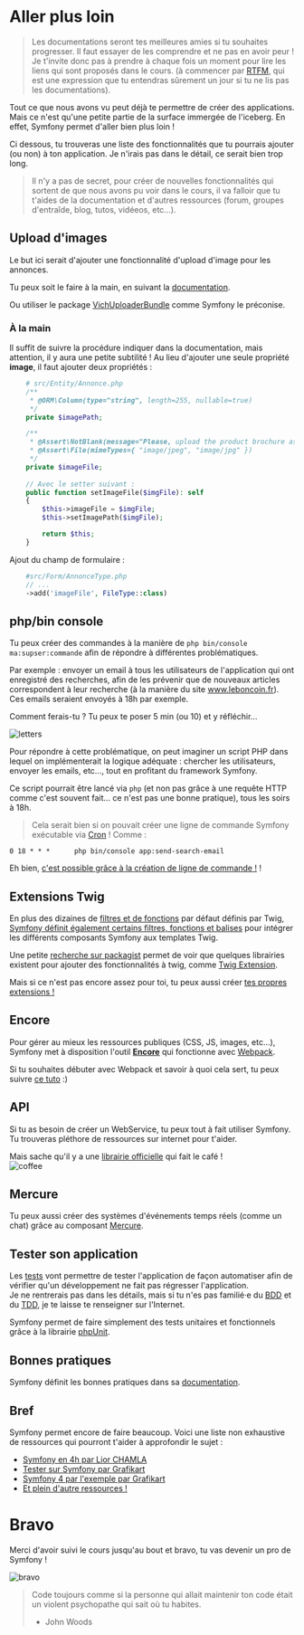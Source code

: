 # Aller plus loin
> Les documentations seront tes meilleures amies si tu souhaites progresser. Il faut essayer de les comprendre et ne pas en avoir peur !
> Je t'invite donc pas à prendre à chaque fois un moment pour lire les liens qui sont proposés dans le cours.
> (à commencer par [RTFM](https://fr.wikipedia.org/wiki/RTFM_%28expression%29), qui est une expression que tu entendras sûrement un jour si tu ne lis pas les documentations).  

Tout ce que nous avons vu peut déjà te permettre de créer des applications. 
Mais ce n'est qu'une petite partie de la surface immergée de l'iceberg. En effet, Symfony permet d'aller bien plus loin !

Ci dessous, tu trouveras une liste des fonctionnalités que tu pourrais ajouter (ou non) à ton application.
Je n'irais pas dans le détail, ce serait bien trop long. 

> Il n'y a pas de secret, pour créer de nouvelles fonctionnalités qui sortent de que nous avons pu voir dans le cours, il va falloir que tu t'aides de la documentation et d'autres ressources (forum, groupes d'entraîde, blog, tutos, vidéeos, etc...).

## Upload d'images
Le but ici serait d'ajouter une fonctionnalité d'upload d'image pour les annonces.

Tu peux soit le faire à la main, en suivant la [documentation](https://symfony.com/doc/current/controller/upload_file.html).

Ou utiliser le package [VichUploaderBundle](https://github.com/dustin10/VichUploaderBundle) comme Symfony le préconise.

### À la main
Il suffit de suivre la procédure indiquer dans la documentation, mais attention, il y aura une petite subtilité ! 
Au lieu d'ajouter une seule propriété __image__, il faut ajouter deux propriétés :
```php
    # src/Entity/Annonce.php
    /**
     * @ORM\Column(type="string", length=255, nullable=true)
     */
    private $imagePath;

    /**
     * @Assert\NotBlank(message="Please, upload the product brochure as a PDF file.")
     * @Assert\File(mimeTypes={ "image/jpeg", "image/jpg" })
     */
    private $imageFile; 
        
    // Avec le setter suivant :
    public function setImageFile($imgFile): self
    {
        $this->imageFile = $imgFile;
        $this->setImagePath($imgFile);

        return $this;
    }
```

Ajout du champ de formulaire :
```php
    #src/Form/AnnonceType.php
    // ...
    ->add('imageFile', FileType::class)
```

## php/bin console
Tu peux créer des commandes à la manière de ```php bin/console ma:supser:commande``` afin de répondre à différentes problématiques.

Par exemple : envoyer un email à tous les utilisateurs de l'application qui ont enregistré des recherches, afin de les prévenir que de nouveaux articles correspondent à leur recherche (à la manière du site www.leboncoin.fr).
Ces emails seraient envoyés à 18h par exemple. 

Comment ferais-tu ? Tu peux te poser 5 min (ou 10) et y réfléchir...

![letters](https://media.giphy.com/media/SUAFlhUz4QLew/giphy.gif)

Pour répondre à cette problématique, on peut imaginer un script PHP dans lequel on implémenterait la logique adéquate : chercher les utilisateurs, envoyer les emails, etc..., tout en profitant du framework Symfony.

Ce script pourrait être lancé via ```php``` (et non pas grâce à une requête HTTP comme c'est souvent fait... ce n'est pas une bonne pratique), tous les soirs à 18h.

> Cela serait bien si on pouvait créer une ligne de commande Symfony exécutable via [Cron](https://fr.wikipedia.org/wiki/Cron) ! Comme :
``` console
0 18 * * *      php bin/console app:send-search-email
```

Eh bien, [c'est possible grâce à la création de ligne de commande !](https://symfony.com/doc/current/console.html) !

## Extensions Twig
En plus des dizaines de [filtres et de fonctions](https://twig.symfony.com/doc/2.x/) par défaut définis par Twig, [Symfony définit également certains filtres, fonctions et balises](https://symfony.com/doc/current/reference/twig_reference.html) pour intégrer les différents composants Symfony aux templates Twig.

Une petite [recherche sur packagist](https://packagist.org/?query=twig) permet de voir que quelques librairies existent pour ajouter des fonctionnalités à twig, comme [Twig Extension](https://twig-extensions.readthedocs.io/en/latest).

Mais si ce n'est pas encore assez pour toi, tu peux aussi créer [tes propres extensions !](https://symfony.com/doc/current/templating/twig_extension.html)

## Encore
Pour gérer au mieux les ressources publiques (CSS, JS, images, etc...), Symfony met à disposition l'outil [__Encore__](https://symfony.com/doc/current/frontend.html) qui fonctionne avec [Webpack](https://webpack.js.org/).

Si tu souhaites débuter avec Webpack et savoir à quoi cela sert, tu peux suivre [ce tuto](https://www.alsacreations.com/tuto/lire/1754-debuter-avec-webpack.html) :)

## API
Si tu as besoin de créer un WebService, tu peux tout à fait utiliser Symfony. 
Tu trouveras pléthore de ressources sur internet pour t'aider.

Mais sache qu'il y a une [librairie officielle](https://api-platform.com/) qui fait le café !  
![coffee](https://media.giphy.com/media/S1JqepRyHq9ag/giphy.gif)

## Mercure 
Tu peux aussi créer des systèmes d'événements temps réels (comme un chat) grâce au composant [Mercure](https://symfony.com/doc/current/components/mercure.html).

## Tester son application
Les [tests](https://fr.wikipedia.org/wiki/Test_(informatique)) vont permettre de tester l'application de façon automatiser afin de vérifier qu'un développement ne fait pas régresser l'application.  
Je ne rentrerais pas dans les détails, mais si tu n'es pas familié·e du [BDD](https://fr.wikipedia.org/wiki/Programmation_pilot%C3%A9e_par_le_comportement) et du [TDD](https://fr.wikipedia.org/wiki/Test_driven_development), je te laisse te renseigner sur l'Internet.

Symfony permet de faire simplement des tests unitaires et fonctionnels grâce à la librairie [phpUnit](https://symfony.com/doc/current/testing.html).  

## Bonnes pratiques
Symfony définit les bonnes pratiques dans sa [documentation](https://symfony.com/doc/current/best_practices.html).

## Bref
Symfony permet encore de faire beaucoup. Voici une liste non exhaustive de ressources qui pourront t'aider à approfondir le sujet :
- [Symfony en 4h par Lior CHAMLA](https://www.youtube.com/playlist?list=PLpUhHhXoxrjdQLodxlHFY09_9XzqdPBW8)
- [Tester sur Symfony par Grafikart](https://www.youtube.com/playlist?list=PLjwdMgw5TTLWtWmdMzPaoc45Iztu7tVQ8)
- [Symfony 4 par l'exemple par Grafikart](https://www.youtube.com/playlist?list=PLjwdMgw5TTLX7wmorGgfrqI9TcA8nMb29)
- [Et plein d'autre ressources ! ](https://duckduckgo.com/?q=symfony)

# Bravo
Merci d'avoir suivi le cours jusqu'au bout et bravo, tu vas devenir un pro de Symfony !

![bravo](https://media.giphy.com/media/wijMRo7UZXSqA/giphy.gif)

> Code toujours comme si la personne qui allait maintenir ton code était un violent psychopathe qui sait où tu habites. 
> - John Woods